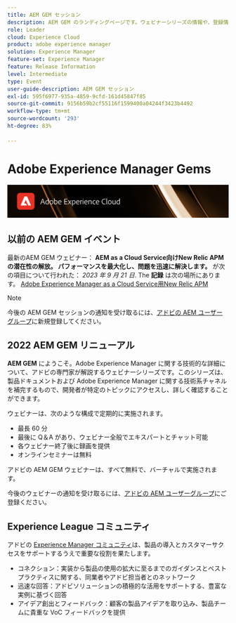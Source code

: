 ```yaml
---
title: AEM GEM セッション
description: AEM GEM のランディングページです。ウェビナーシリーズの情報や、登録情報、過去のウェビナーや今後のウェビナーに関する情報などを掲載します。
role: Leader
cloud: Experience Cloud
product: adobe experience manager
solution: Experience Manager
feature-set: Experience Manager
feature: Release Information
level: Intermediate
type: Event
user-guide-description: AEM GEM セッション
exl-id: 595f6977-935a-4859-9cfd-161d45847f85
source-git-commit: 9156b59b2cf55116f1599400a04244f3423b4492
workflow-type: tm+mt
source-wordcount: '293'
ht-degree: 83%

---
```


# Adobe Experience Manager Gems

<img alt="デジタルエクスペリエンス" src="./assets/ADX_Gems.png"/>

## 以前の AEM GEM イベント

<!--  Remove the comment marks, and put the upcoming event in the below table

<table style="max-width: 1214px;">
<tr>
  <td style="vertical-align: top;">
    <a href="https://www.youtube.com/watch?v=f1T9XU9TCJU">
      <img alt="Experience League LIVE Oct 25" src="assets/Oct25_2022_exl_live_banner_web_1920_WebBanner.png">
    </a>
    <div>
      <a href="https://www.youtube.com/watch?v=f1T9XU9TCJU">
        <strong>Deliver the right offer at the right time with decision management</strong>
      </a>
      <br/><em>with Sandra Hausmann, Ben Tepfer, Brandon Poyfair, and Jason Hickey</em>
      <br/><em>October 25, 2022</em>
    </div>
  </td>
</tr>
</table>

-->
最新のAEM GEM ウェビナー： **AEM as a Cloud Service向けNew Relic APM の潜在性の解放。 パフォーマンスを最大化し、問題を迅速に解決します。** が次の項目について行われた： *2023 年 9 月 21 日*.
The **記録** は次の場所にあります。 [Adobe Experience Manager as a Cloud Service用New Relic APM](/help/experience-manager-gems/gems2023/newrelic-apm-for-aem-cloud-service.md)

>[!NOTE]
>
> 今後の AEM GEM セッションの通知を受け取るには、[アドビの AEM ユーザーグループ](https://aem-augs.adobe.com/)に新規登録してください。

## 2022 AEM GEM リニューアル

**AEM GEM** にようこそ。Adobe Experience Manager に関する技術的な詳細について、アドビの専門家が解説するウェビナーシリーズです。このシリーズは、製品ドキュメントおよび Adobe Experience Manager に関する技術系チャネルを補完するもので、開発者が特定のトピックにアクセスし、詳しく確認することができます。

ウェビナーは、次のような構成で定期的に実施されます。

* 最長 60 分
* 最後に Q＆A があり、ウェビナー全般でエキスパートとチャット可能
* 各ウェビナー終了後に録画を提供
* オンラインセミナーは無料

アドビの AEM GEM ウェビナーは、すべて無料で、バーチャルで実施されます。

今後のウェビナーの通知を受け取るには、[アドビの AEM ユーザーグループ](https://aem-augs.adobe.com/)にご登録ください。

## Experience League コミュニティ

アドビの [Experience Manager コミュニティ](https://experienceleaguecommunities.adobe.com/t5/adobe-experience-manager/ct-p/adobe-experience-manager-community?profile.language=ja)は、製品の導入とカスタマーサクセスをサポートするうえで重要な役割を果たします。

* コネクション：実装から製品の使用の拡大に至るまでのガイダンスとベストプラクティスに関する、同業者やアドビ担当者とのネットワーク
* 迅速な回答：アドビソリューションの積極的な活用をサポートする、豊富な実例に基づく回答
* アイデア創出とフィードバック：顧客の製品アイデアを取り込み、製品チームに貴重な VoC フィードバックを提供
